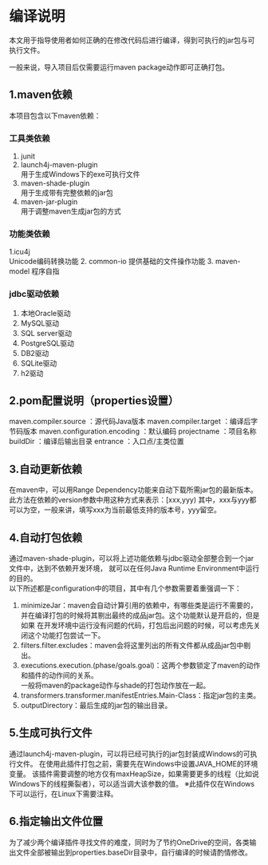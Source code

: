 # 编译说明
本文用于指导使用者如何正确的在修改代码后进行编译，得到可执行的jar包与可执行文件。

一般来说，导入项目后仅需要运行maven package动作即可正确打包。

## 1.maven依赖
本项目包含以下maven依赖：
### 工具类依赖
1. junit
2. launch4j-maven-plugin  
用于生成Windows下的exe可执行文件
3. maven-shade-plugin  
用于生成带有完整依赖的jar包
4. maven-jar-plugin  
用于调整maven生成jar包的方式
### 功能类依赖
1.icu4j  
Unicode编码转换功能
2. common-io
提供基础的文件操作功能
3. maven-model
程序自指
### jdbc驱动依赖
1. 本地Oracle驱动
2. MySQL驱动
3. SQL server驱动
4. PostgreSQL驱动
5. DB2驱动
6. SQLite驱动
7. h2驱动

## 2.pom配置说明（properties设置）
maven.compiler.source ：源代码Java版本
maven.compiler.target ：编译后字节码版本
maven.configuration.encoding ：默认编码
projectname ：项目名称
buildDir ：编译后输出目录
entrance ：入口点/主类位置

## 3.自动更新依赖
在maven中，可以用Range Dependency功能来自动下载所需jar包的最新版本。  
此方法在依赖的version参数中用这种方式来表示：<version>[xxx,yyy)</version>
其中，xxx与yyy都可以为空，一般来讲，填写xxx为当前最低支持的版本号，yyy留空。

## 4.自动打包依赖
通过maven-shade-plugin，可以将上述功能依赖与jdbc驱动全部整合到一个jar文件中，达到不依赖开发环境，
就可以在任何Java Runtime Environment中运行的目的。  
以下所述都是configuration中的项目，其中有几个参数需要着重强调一下：
1. minimizeJar：maven会自动计算引用的依赖中，有哪些类是运行不需要的，并在编译打包的时候将其剔出最终的成品jar包。这个功能默认是开启的，但是如果
在开发环境中运行没有问题的代码，打包后出问题的时候，可以考虑先关闭这个功能打包尝试一下。
2. filters.filter.excludes：maven会将这里列出的所有文件都从成品jar包中剔出。
3. executions.execution.(phase/goals.goal)：这两个参数锁定了maven的动作和插件的动作间的关系。  
一般将maven的package动作与shade的打包动作放在一起。
4. transformers.transformer.manifestEntries.Main-Class：指定jar包的主类。
5. outputDirectory：最后生成的jar包的输出目录。

## 5.生成可执行文件
通过launch4j-maven-plugin，可以将已经可执行的jar包封装成Windows的可执行文件。
在使用此插件打包之前，需要先在Windows中设置JAVA_HOME的环境变量。
该插件需要调整的地方仅有maxHeapSize，如果需要更多的线程（比如说Windows下的线程撕裂者），可以适当调大该参数的值。
※此插件仅在Windows下可以运行，在Linux下需要注释。

## 6.指定输出文件位置
为了减少两个编译插件寻找文件的难度，同时为了节约OneDrive的空间，各类输出文件全部被输出到properties.baseDir目录中，自行编译的时候请酌情修改。
